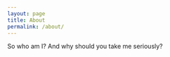 ```yaml
---
layout: page
title: About
permalink: /about/
---
```


So who am I? And why should you take me seriously?